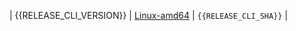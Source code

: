 | <!-- cli-{{RELEASE_NAME}} --> {{RELEASE_CLI_VERSION}} | [Linux-amd64](https://software.spectrocloud.com/palette-cli/v{{RELEASE_CLI_VERSION}}/linux/cli/palette) | `{{RELEASE_CLI_SHA}}` |
